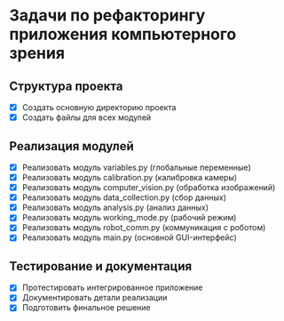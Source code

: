 # Задачи по рефакторингу приложения компьютерного зрения

## Структура проекта
- [x] Создать основную директорию проекта
- [x] Создать файлы для всех модулей

## Реализация модулей
- [x] Реализовать модуль variables.py (глобальные переменные)
- [x] Реализовать модуль calibration.py (калибровка камеры)
- [x] Реализовать модуль computer_vision.py (обработка изображений)
- [x] Реализовать модуль data_collection.py (сбор данных)
- [x] Реализовать модуль analysis.py (анализ данных)
- [x] Реализовать модуль working_mode.py (рабочий режим)
- [x] Реализовать модуль robot_comm.py (коммуникация с роботом)
- [x] Реализовать модуль main.py (основной GUI-интерфейс)

## Тестирование и документация
- [x] Протестировать интегрированное приложение
- [x] Документировать детали реализации
- [x] Подготовить финальное решение
